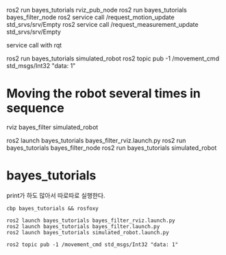 
ros2 run bayes_tutorials rviz_pub_node
ros2 run bayes_tutorials bayes_filter_node
ros2 service call /request_motion_update std_srvs/srv/Empty
ros2 service call /request_measurement_update std_srvs/srv/Empty

service call with rqt

ros2 run bayes_tutorials simulated_robot
ros2 topic pub -1 /movement_cmd std_msgs/Int32 "data: 1"

# Moving the robot several times in sequence

rviz
bayes_filter
simulated_robot

ros2 launch bayes_tutorials bayes_filter_rviz.launch.py
ros2 run bayes_tutorials bayes_filter_node
ros2 run bayes_tutorials simulated_robot

# bayes_tutorials

print가 하도 많아서 따로따로 실행한다.

```
cbp bayes_tutorials && rosfoxy

ros2 launch bayes_tutorials bayes_filter_rviz.launch.py
ros2 launch bayes_tutorials bayes_filter.launch.py
ros2 launch bayes_tutorials simulated_robot.launch.py

ros2 topic pub -1 /movement_cmd std_msgs/Int32 "data: 1"
```
